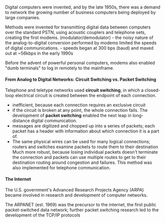 Digital computers were invented, and by the late 1950s, there was a demand to network the growing number of business computers being deployed by large companies.

Methods were invented for transmitting digital data between computers over the standard PSTN, using acoustic couplers and telephone sets, creating the first modems. (modulator/demodulator)
	- the noisy nature of the analog-to-digital conversion performed by modems limited the speeds of digital communications.
	- speeds began at 300 bps (baud) and maxed out at ~56kbps in the early 1990s

Before the advent of powerful personal computers, modems also enabled "dumb terminals" to log in remotely to the mainframe. 

#### From Analog to Digital Networks: Circuit Switching vs. Packet Switching
Telephone and teletype networks used **circuit switching**, in which a closed-loop electrical circuit is created between the endpoint of each connection. 
- inefficient, because each connection requires an exclusive circuit
- if the circuit is broken at any point, the whole connection fails.
The development of **packet switching** enabled the next leap in long-distance digital communication.
- messages are digitized and chopped up into a series of packets; each packet has a header with information about which connection it is a part of.
- The same physical wires can be used for many logical connections; routers and switches examine packets to route them to their destination
Much more robust, because losing individual packets doesn't terminate the connection and packets can use multiple routes to get to their destination routing around congestion and failures. This method was also implemented for telephone communication.

#### The Internet
The U.S. government's Advanced Research Projects Agency (ARPA) became involved in research and development of computer networks.

The ARPANET (est. 1969) was the precursor to the internet, the first public packet-switched data network; further packet switching research led to the development of the TCP/IP protocols


